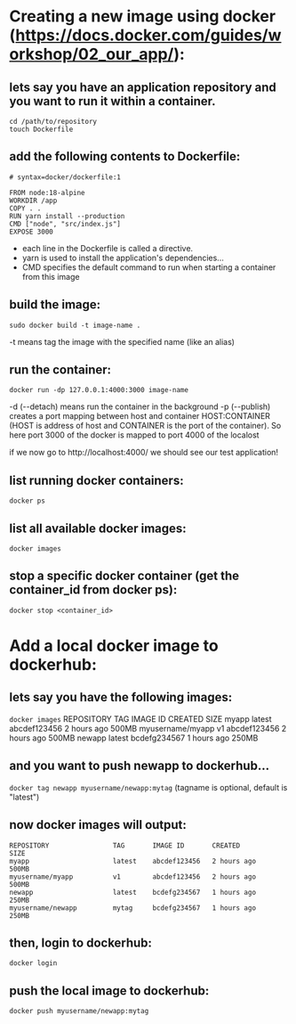 # Creating a new image using docker (https://docs.docker.com/guides/workshop/02_our_app/):

## lets say you have an application repository and you want to run it within a container.

```
cd /path/to/repository
touch Dockerfile
```
## add the following contents to Dockerfile:
```
# syntax=docker/dockerfile:1

FROM node:18-alpine
WORKDIR /app
COPY . .
RUN yarn install --production
CMD ["node", "src/index.js"]
EXPOSE 3000
```

- each line in the Dockerfile is called a directive.
- yarn is used to install the application's dependencies...
- CMD specifies the default command to run when starting a container from this image

## build the image:
```
sudo docker build -t image-name .
```
-t means tag the image with the specified name (like an alias)

## run the container:
```
docker run -dp 127.0.0.1:4000:3000 image-name
```

-d (--detach) means run the container in the background
-p (--publish) creates a port mapping between host and container HOST:CONTAINER (HOST is address of host and CONTAINER is the port of the container). So here port 3000 of the docker is mapped to port 4000 of the localost

if we now go to
http://localhost:4000/
we should see our test application!

## list running docker containers:
```docker ps```

## list all available docker images:
```docker images```

## stop a specific docker container (get the container_id from docker ps):
```docker stop <container_id>```

# Add a local docker image to dockerhub:

## lets say you have the following images:
```docker images```
REPOSITORY                TAG       IMAGE ID       CREATED         SIZE
myapp                     latest    abcdef123456   2 hours ago     500MB
myusername/myapp          v1        abcdef123456   2 hours ago     500MB
newapp                    latest    bcdefg234567   1 hours ago     250MB

## and you want to push newapp to dockerhub...
```docker tag newapp myusername/newapp:mytag```
(tagname is optional, default is "latest")
## now docker images will output:
```
REPOSITORY                TAG       IMAGE ID       CREATED         SIZE
myapp                     latest    abcdef123456   2 hours ago     500MB
myusername/myapp          v1        abcdef123456   2 hours ago     500MB
newapp                    latest    bcdefg234567   1 hours ago     250MB
myusername/newapp         mytag     bcdefg234567   1 hours ago     250MB
```
## then, login to dockerhub:
```docker login```
## push the local image to dockerhub:
```docker push myusername/newapp:mytag```
